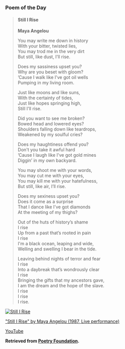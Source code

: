 ### Poem of the Day

> #### Still I Rise
> **Maya Angelou**
>
> You may write me down in history  
> With your bitter, twisted lies,  
> You may trod me in the very dirt  
> But still, like dust, I'll rise.  
> 
> Does my sassiness upset you?  
> Why are you beset with gloom?  
> ’Cause I walk like I've got oil wells  
> Pumping in my living room.  
> 
> Just like moons and like suns,  
> With the certainty of tides,  
> Just like hopes springing high,  
> Still I'll rise.  
> 
> Did you want to see me broken?  
> Bowed head and lowered eyes?  
> Shoulders falling down like teardrops,  
> Weakened by my soulful cries?  
> 
> Does my haughtiness offend you?  
> Don't you take it awful hard  
> ’Cause I laugh like I've got gold mines  
> Diggin’ in my own backyard.  
> 
> You may shoot me with your words,  
> You may cut me with your eyes,  
> You may kill me with your hatefulness,  
> But still, like air, I’ll rise.  
> 
> Does my sexiness upset you?  
> Does it come as a surprise  
> That I dance like I've got diamonds  
> At the meeting of my thighs?  
> 
> Out of the huts of history’s shame  
> I rise  
> Up from a past that’s rooted in pain  
> I rise  
> I'm a black ocean, leaping and wide,  
> Welling and swelling I bear in the tide.  
> 
> Leaving behind nights of terror and fear  
> I rise  
> Into a daybreak that’s wondrously clear  
> I rise  
> Bringing the gifts that my ancestors gave,  
> I am the dream and the hope of the slave.  
> I rise  
> I rise  
> I rise.

<div class="blocklink">
	<a class="invisible" href="https://www.youtube.com/watch?v=qviM_GnJbOM"> 
		<img class="blocklink" src="../static/still-i-rise.webp" title="Still I Rise">
		<div>
			<p class="blocklink">
				"Still I Rise" by Maya Angelou (1987, Live performance)
			</p>
			<p class="note">
				YouTube
			</p>
		</div>
	</a>
</div>

**Retrieved from [Poetry Foundation](https://www.poetryfoundation.org/poems/46446/still-i-rise).**